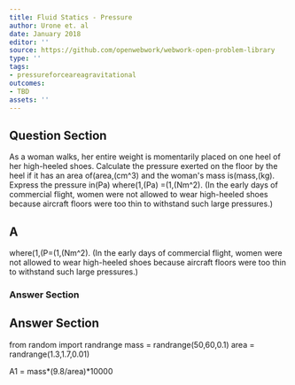 ```yaml
---
title: Fluid Statics - Pressure
author: Urone et. al
date: January 2018
editor: ''
source: https://github.com/openwebwork/webwork-open-problem-library
type: ''
tags:
- pressureforceareagravitational
outcomes:
- TBD
assets: ''
---
```


## Question Section 

As a woman walks, her entire weight is momentarily placed on one heel of her high-heeled shoes. Calculate the pressure exerted on the floor by the heel if it has an area of(area,(cm^3)  and the woman's mass is(mass,(kg). Express the pressure in(Pa) where(1,(Pa) =(1,(Nm^2).  (In the early days of commercial flight, women were not allowed to wear high-heeled shoes because aircraft floors were too thin to withstand such large pressures.)
## A
where(1,(P=(1,(Nm^2).  (In the early days of commercial flight, women were not allowed to wear high-heeled shoes because aircraft floors were too thin to withstand such large pressures.)
### Answer Section


## Answer Section

from random import randrange
mass = randrange(50,60,0.1)
area = randrange(1.3,1.7,0.01)

A1 = mass*(9.8/area)*10000